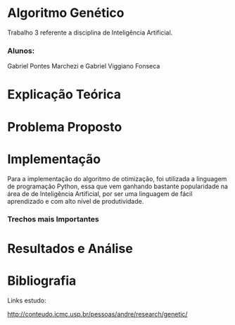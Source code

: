 # Algoritmo Genético
Trabalho 3 referente a disciplina de Inteligência Artificial.

### Alunos: 
Gabriel Pontes Marchezi e Gabriel Viggiano Fonseca

# Explicação Teórica


# Problema Proposto



# Implementação
Para a implementação do algoritmo de otimização, foi utilizada a linguagem de programação Python, essa que vem ganhando bastante popularidade na área de de Inteligência Artificial, por ser uma linguagem de fácil aprendizado e com alto nível de produtividade.

### Trechos mais Importantes

# Resultados e Análise

# Bibliografia








Links estudo:

http://conteudo.icmc.usp.br/pessoas/andre/research/genetic/
